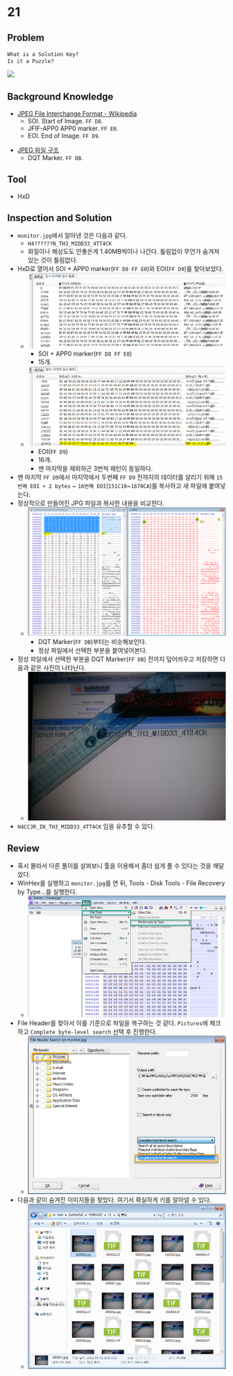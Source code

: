 # 21

## Problem
```
What is a Solution Key?
Is it a Puzzle?
```

![](./monitor.jpg?raw=true)

## Background Knowledge
* [JPEG File Interchange Format - Wikipedia](https://en.wikipedia.org/wiki/JPEG_File_Interchange_Format)
	- SOI. Start of Image. `FF D8`.
	- JFIF-APP0 APP0 marker. `FF E0`.
	- EOI. End of Image. `FF D9`.
- [JPEG 파일 구조](http://cometkorea.tistory.com/56)
	- DQT Marker. `FF DB`.

## Tool
* HxD

## Inspection and Solution
* `monitor.jpg`에서 알아낸 것은 다음과 같다.
	- `H4??????N_TH3_MIDD33_4TT4CK`
	- 화질이나 해상도도 안좋은게 1.40MB씩이나 나간다. 틀림없이 무언가 숨겨져 있는 것이 틀림없다.
* HxD로 열어서 SOI + APP0 marker(`FF D8 FF E0`)와 EOI(`FF D9`)를 찾아보았다.
	- ![](./1.PNG?raw=true)
		+ SOI + APP0 marker(`FF D8 FF E0`)
		+ 15개.
	- ![](./2.PNG?raw=true)
		+ EOI(`FF D9`)
		+ 16개.
		+ 맨 마지막을 제외하곤 3번씩 패턴이 동일하다.
* 맨 마지막 `FF D9`에서 마지막에서 두번째 `FF D9` 전까지의 데이터를 살리기 위해 `15번째 EOI + 2 bytes` ~ `16번째 EOI`(`151C10`~`1670CA`)를 복사하고 새 파일에 붙여넣는다.
* 정상적으로 만들어진 JPG 파일과 복사한 내용을 비교한다.
	- ![](./3.PNG?raw=true)
		+ DQT Marker(`FF DB`)부터는 비슷해보인다.
		+ 정상 파일에서 선택한 부분을 붙여넣어본다.
* 정상 파일에서 선택한 부분을 DQT Marker(`FF DB`) 전까지 덮어씌우고 저장하면 다음과 같은 사진이 나타난다.
	- ![](./hidden.jpg?raw=true)
* `H4CC3R_IN_TH3_MIDD33_4TT4CK` 임을 유추할 수 있다.

## Review
* 혹시 몰라서 다른 풀이를 살펴보니 툴을 이용해서 좀더 쉽게 풀 수 있다는 것을 깨달았다.
* WinHex를 실행하고 `monitor.jpg`를 연 뒤, Tools - Disk Tools - File Recovery by Type...를 실행한다.
    - ![](./4.PNG?raw=true)
* File Header를 찾아서 이를 기준으로 파일을 복구하는 것 같다. `Pictures`에 체크하고 `Complete byte-level search` 선택 후 진행한다.
    - ![](./5.PNG?raw=true)
* 다음과 같이 숨겨진 이미지들을 찾았다. 여기서 확실하게 키를 알아낼 수 있다.
    - ![](./6.PNG?raw=true)